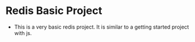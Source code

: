 # Redis Basic Project

- This is a very basic redis project. It is similar to a getting started project with js.